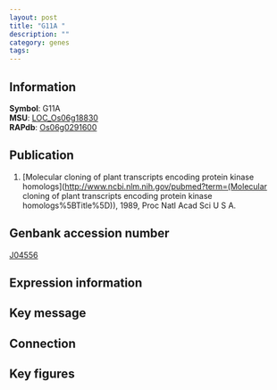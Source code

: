 ```yaml
---
layout: post
title: "G11A "
description: ""
category: genes
tags: 
---
```


## Information
__Symbol__: G11A   
__MSU__: [LOC_Os06g18830](http://rice.plantbiology.msu.edu/cgi-bin/ORF_infopage.cgi?orf=LOC_Os06g18830)  
__RAPdb__: [Os06g0291600](http://rapdb.dna.affrc.go.jp/viewer/gbrowse_details/irgsp1?name=Os06g0291600)  

## Publication
1. [Molecular cloning of plant transcripts encoding protein kinase homologs](http://www.ncbi.nlm.nih.gov/pubmed?term=(Molecular cloning of plant transcripts encoding protein kinase homologs%5BTitle%5D)), 1989, Proc Natl Acad Sci U S A.

## Genbank accession number
[J04556](http://www.ncbi.nlm.nih.gov/nuccore/J04556)

## Expression information

## Key message

## Connection

## Key figures


